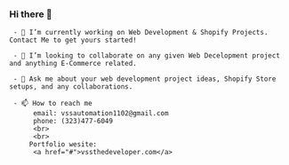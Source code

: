 ### Hi there 👋

     - 🔭 I’m currently working on Web Development & Shopify Projects. Contact Me to get yours started!

     - 👯 I’m looking to collaborate on any given Web Decelopment project and anything E-Commerce related.

     - 💬 Ask me about your web development project ideas, Shopify Store setups, and any collaborations.

     - 📫 How to reach me 
          email: vssautomation1102@gmail.com
          phone: (323)477-6049
          <br>
          <br>
         Portfolio wesite: 
          <a href="#">vssthedeveloper.com</a>

